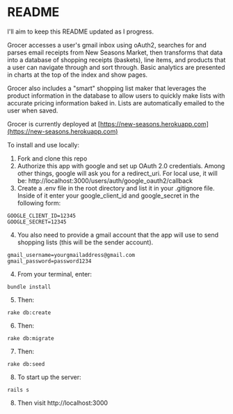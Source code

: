 # README

I'll aim to keep this README updated as I progress.

Grocer accesses a user's gmail inbox using oAuth2, searches for and parses email receipts from New Seasons Market, then transforms that data into a database of shopping receipts (baskets), line items, and products that a user can navigate through and sort through. Basic analytics are presented in charts at the top of the index and show pages. 

Grocer also includes a "smart" shopping list maker that leverages the product information in the database to allow users to quickly make lists with accurate pricing information baked in. Lists are automatically emailed to the user when saved.

Grocer is currently deployed at [https://new-seasons.herokuapp.com](https://new-seasons.herokuapp.com)

To install and use locally:

1. Fork and clone this repo
2. Authorize this app with google and set up OAuth 2.0 credentials. Among other things, google will ask you for a redirect_uri. For local use, it will be: http://localhost:3000/users/auth/google_oauth2/callback
3. Create a .env file in the root directory and list it in your .gitignore file. Inside of it enter your google_client_id and google_secret in the following form:

  ```
  GOOGLE_CLIENT_ID=12345
  GOOGLE_SECRET=12345
  ```
4. You also need to provide a gmail account that the app will use to send shopping lists (this will be the sender account).

  ```
  gmail_username=yourgmailaddress@gmail.com
  gmail_password=password1234
  ```

4. From your terminal, enter:
  ```
  bundle install
  ```

5. Then:
  ```
  rake db:create
  ```

6. Then:
  ```
  rake db:migrate
  ```

7. Then:
  ```
  rake db:seed
  ```

8. To start up the server:
  ```
  rails s
  ```

8. Then visit http://localhost:3000
